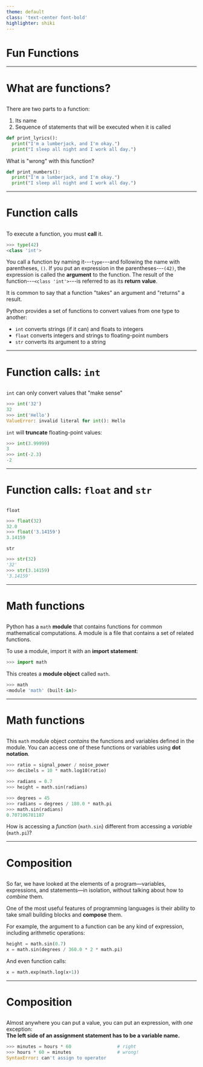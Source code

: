 ```yaml
---
theme: default
class: 'text-center font-bold'
highlighter: shiki
---
```


# Fun Functions

---

# What are functions?

##

There are two parts to a function:

1. Its name
2. Sequence of statements that will be executed when it is called

<v-click>

```python
def print_lyrics():
  print("I'm a lumberjack, and I'm okay.")
  print("I sleep all night and I work all day.")
```

</v-click>


<v-click>

What is "wrong" with this function?

```python
def print_numbers():
  print("I'm a lumberjack, and I'm okay.")
  print("I sleep all night and I work all day.")
```

</v-click>

---

# Function calls

##

To execute a function, you must **call** it.

```python
>>> type(42)
<class 'int'>
```

You call a function by naming it---`type`---and following the name with parentheses, `()`. If you put an expression in the parentheses---`(42)`, the expression is called the **argument** to the function. The result of the function---`<class 'int'>`---is referred to as its **return value**.

It is common to say that a function "takes" an argument and "returns" a result.

<v-click>

Python provides a set of functions to convert values from one type to another:

- `int` converts strings (if it can) and floats to integers
- `float` converts integers and strings to floating-point numbers
- `str` converts its argument to a string

</v-click>

---

# Function calls: `int`

##

`int` can only convert values that "make sense"

```python
>>> int('32')
32
>>> int('Hello')
ValueError: invalid literal for int(): Hello
```

<v-click>

`int` will **truncate** floating-point values:

```python
>>> int(3.99999)
3
>>> int(-2.3)
-2
```

</v-click>

---

# Function calls: `float` and `str`

##

`float`

```python
>>> float(32)
32.0
>>> float('3.14159')
3.14159
```

<v-click>

`str`

```python
>>> str(32)
'32'
>>> str(3.14159)
'3.14159'
```

</v-click>

---

# Math functions

##

Python has a `math` **module** that contains functions for common mathematical computations.
A module is a file that contains a set of related functions.

To use a module, import it with an **import statement**:

```python
>>> import math
```

This creates a **module object** called `math`.

```python
>>> math
<module 'math' (built-in)>
```

---

# Math functions

##

This `math` module object *contains* the functions and variables defined in the module. You can access one of these functions or variables using **dot notation**.

```python
>>> ratio = signal_power / noise_power
>>> decibels = 10 * math.log10(ratio)

>>> radians = 0.7
>>> height = math.sin(radians)

>>> degrees = 45
>>> radians = degrees / 180.0 * math.pi
>>> math.sin(radians)
0.707106781187
```

How is accessing a *function* (`math.sin`) different from accessing a *variable* (`math.pi`)?

---

# Composition

##

So far, we have looked at the elements of a program—variables, expressions, and statements—in isolation, without talking about how to *combine* them.

One of the most useful features of programming languages is their ability to take small building blocks and **compose** them.

<v-click>

For example, the argument to a function can be any kind of expression, including arithmetic operations:

```python
height = math.sin(0.7)
x = math.sin(degrees / 360.0 * 2 * math.pi)
```

</v-click>

<v-click>

And even function calls:

```python
x = math.exp(math.log(x+1))
```

</v-click>

---

# Composition

##

Almost anywhere you can put a value, you can put an expression, with *one* exception:\
**The left side of an assignment statement has to be a variable name.**

```python
>>> minutes = hours * 60                 # right
>>> hours * 60 = minutes                 # wrong!
SyntaxError: can't assign to operator
```

